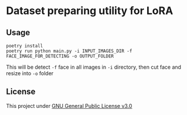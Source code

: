 # Dataset preparing utility for LoRA

## Usage

```shell
poetry install
poetry run python main.py -i INPUT_IMAGES_DIR -f FACE_IMAGE_FOR_DETECTING -o OUTPUT_FOLDER 
```

This will be detect `-f` face in all images in `-i` directory, then cut face and resize into `-o` folder

## License

This project under [GNU General Public License v3.0](/LICENSE)
